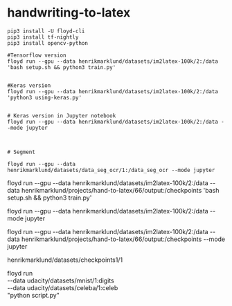 # handwriting-to-latex
```
pip3 install -U floyd-cli
pip3 install tf-nightly
pip3 install opencv-python

#Tensorflow version
floyd run --gpu --data henrikmarklund/datasets/im2latex-100k/2:/data 'bash setup.sh && python3 train.py'


#Keras version
floyd run --gpu --data henrikmarklund/datasets/im2latex-100k/2:/data 'python3 using-keras.py'


# Keras version in Jupyter notebook
floyd run --gpu --data henrikmarklund/datasets/im2latex-100k/2:/data --mode jupyter



# Segment 

floyd run --gpu --data henrikmarklund/datasets/data_seg_ocr/1:/data_seg_ocr --mode jupyter
```






floyd run --gpu --data henrikmarklund/datasets/im2latex-100k/2:/data --data henrikmarklund/projects/hand-to-latex/66/output:/checkpoints  'bash setup.sh && python3 train.py'


floyd run --gpu --data henrikmarklund/datasets/im2latex-100k/2:/data --mode jupyter

floyd run --gpu --data henrikmarklund/datasets/im2latex-100k/2:/data --data henrikmarklund/projects/hand-to-latex/66/output:/checkpoints --mode jupyter

henrikmarklund/datasets/checkpoints1/1



floyd run \
  --data udacity/datasets/mnist/1:digits \
  --data udacity/datasets/celeba/1:celeb \
  "python script.py"